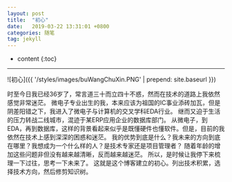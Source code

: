 ```yaml
---
layout: post
title:  "初心"
date:   2019-03-22 13:31:01 +0800
categories: 随笔
tag: jekyll
---
```


* content
{:toc}


----------------------------

![初心]({{ '/styles/images/buWangChuXin.PNG' | prepend: site.baseurl  }})

时至今日我已经36岁了，常言道三十而立四十不惑，然而在技术的道路上我依然感觉非常迷茫。
微电子专业出生的我，本来应该为祖国的IC事业添砖加瓦，但是阴差阳错之下，我进入了微电子与计算机的交叉学科EDA行业。
继而又迫于生活的压力转战二线城市，混迹于某ERP应用企业的数据库部门。
从微电子，到EDA，再到数据库，这样的背景看起来似乎是既懂硬件也懂软件。但是，目前的我依然在技术上感到深深的困惑和迷茫。
我的优势到底是什么？我未来的方向到底在哪里？我想成为一个什么样的人？是技术专家还是项目管理者？
随着年龄的增加这些问题非但没有越来越清晰，反而越来越迷茫。
所以，是时候让我停下来梳理一下过往，思考一下未来了。
这就是这个博客建立的初心。列出技术积累，选择技术方向，然后修剪知识树。


[jekyll]:      http://jekyllrb.com
[jekyll-gh]:   https://github.com/jekyll/jekyll
[jekyll-help]: https://github.com/jekyll/jekyll-help